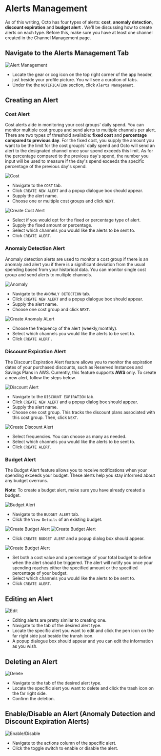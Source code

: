 # Alerts Management

As of this writing, Octo has four types of alerts: **cost**, **anomaly detection**, **discount expiration** and **budget alert** . We'll be discussing how to create alerts on each type. Before this, make sure you have at least one channel created in the Channel Management page.

## Navigate to the Alerts Management Tab

![Alert Management](https://lh3.googleusercontent.com/d/1zVO5isuW9cVdJYIUmetStjX4_yQaqAx5)

- Locate the gear or cog icon on the top right corner of the app header, just beside your profile picture. You will see a curation of tabs.
- Under the the `NOTIFICATION` section, click `Alerts Management`.
## Creating an Alert

### Cost Alert

Cost alerts aide in monitoring your cost groups' daily spend. You can monitor multiple cost groups and send alerts to multiple channels per alert. There are two types of threshold available: **fixed cost** and **percentage compared to previous day**. For the fixed cost, you supply the amount you want to be the limit for the cost group/s' daily spend and Octo will send an alert to the designated channel once your spend exceeds this limit. As for the percentage compared to the previous day's spend, the number you input will be used to measure if the day's spend exceeds the specific percentage of the previous day's spend.

![Cost](https://lh3.googleusercontent.com/d/1PdrfMBUwAwzQ3UJLE9C6OXhz_KihQ3Cq
)

- Navigate to the `COST` tab.
- Click `CREATE NEW ALERT` and a popup dialogue box should appear.
- Supply the alert name.
- Choose one or multiple cost groups and click `NEXT`.

![Create Cost Alert](https://lh3.googleusercontent.com/d/1kZdnalPzuo3s79rdN-OZP9Lngky5ekxI
)

- Select if you would opt for the fixed or percentage type of alert.
- Supply the fixed amount or percentage.
- Select which channels you would like the alerts to be sent to.
- Click `CREATE ALERT`.

<!-- ### Anomaly Detection Alert -->
### Anomaly Detection Alert

Anomaly detection alerts are used to monitor a cost group if there is an anomaly and alert you if there is a significant deviation from the usual spending based from your historical data. You can monitor single cost group and send alerts to multiple channels. 

![Anomaly](https://lh3.googleusercontent.com/d/136JtdAOnqaLhWkPhxESHEEW4N8Bkwnfs
)

- Navigate to the `ANOMALY DETECTION` tab.
- Click `CREATE NEW ALERT` and a popup dialogue box should appear.
- Supply the alert name.
- Choose one cost group and click `NEXT`.

![Create Anomaly ALert](https://lh3.googleusercontent.com/d/1qJa-26r-aLhQqOPTe6D_QjnJOUO2vfDE
)

- Choose the frequency of the alert (weekly,monthly).
- Select which channels you would like the alerts to be sent to.
- Click `CREATE ALERT` .

### Discount Expiration Alert

The Discount Expiration Alert feature allows you to monitor the expiration dates of your purchased discounts, such as Reserved Instances and Savings Plans in AWS.
Currently, this feature supports **AWS** only. To create a new alert, follow the steps below.

![Discount Alert](https://lh3.googleusercontent.com/d/176bfQnzeSdaEgJPkKnKjwh2r5fqbgxm1)

- Navigate to the `DISCOUNT EXPIRATION` tab.
- Click `CREATE NEW ALERT` and a popup dialog box should appear.
- Supply the alert name.
- Choose one cost group. This tracks the discount plans associated with this cost group. Then, click `NEXT`.

![Create Discount Alert](https://lh3.googleusercontent.com/d/1rSX8dmInKuFTDLb5jf4rTupGIAD4p5pm
)

- Select frequencies. You can choose as many as needed.
- Select which channels you would like the alerts to be sent to.
- Click `CREATE ALERT`.

### Budget Alert

The Budget Alert feature allows you to receive notifications when your spending exceeds your budget. These alerts help you stay informed about any budget overruns.

**Note:** To create a budget alert, make sure you have already created a budget.

![Budget Alert](https://lh3.googleusercontent.com/d/1uoh_J0LGrH-OYDqcBWQ1yrw0nBpZvAmo
)

- Navigate to the `BUDGET ALERT` tab.  
- Click the `View Details` of an existing budget.  

![Create Budget Alert](https://lh3.googleusercontent.com/d/13j3rHy6BOxhb5sdKkDFxEyYhY0pa3mGE
)
![Create Budget Alert](https://lh3.googleusercontent.com/d/1BksHzb36MKK-V0PGvXt31qiVvChqQSwB
)

- Click `CREATE BUDGET ALERT` and a popup dialog box should appear. 

![Create Budget Alert](https://lh3.googleusercontent.com/d/14uS1RLJYDVwp7PVZo4G_mJMCjalobmOD
)

- Set both a cost value and a percentage of your total budget to define when the alert should be triggered. The alert will notify you once your spending reaches either the specified amount or the specified percentage of your budget. 
- Select which channels you would like the alerts to be sent to.  
- Click `CREATE ALERT`.


## Editing an Alert

![Edit](https://lh3.googleusercontent.com/d/1ayjfEX2NSF-p4LWCBfbKKEdzeeEcW8eq
)

- Editing alerts are pretty similar to creating one.
- Navigate to the tab of the desired alert type.
- Locate the specific alert you want to edit and click the pen icon on the far right side just beside the transh icon.
- A popup dialogue box should appear and you can edit the information as you wish.

## Deleting an Alert

![Delete](https://lh3.googleusercontent.com/d/1HeENZzvSmN6nl81eS9eiNPy6hsIhMnzS
)

- Navigate to the tab of the desired alert type.
- Locate the specific alert you want to delete and click the trash icon on the far right side.
- Confirm the deletion.

## Enable/Disable an Alert (Anomaly Detection and Discount Expiration Alerts)
![Enable/Disable](https://lh3.googleusercontent.com/d/1rUKUAlhb_RqZngmMAtm_ke65lIwkiMcB
)

- Navigate to the actions column of the specific alert.
- Click the toggle switch to enable or disable the alert.